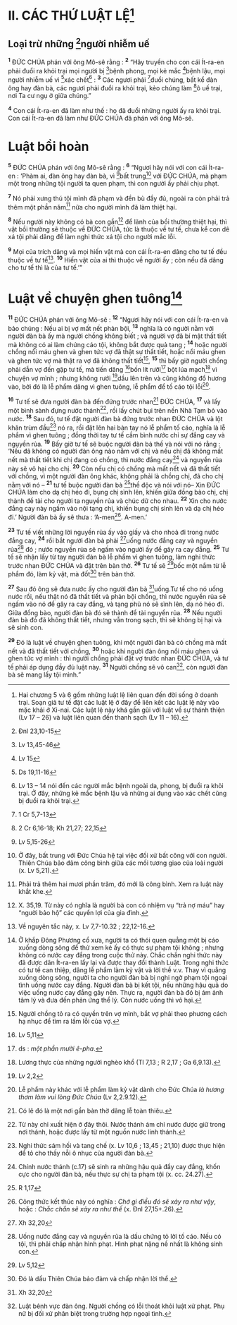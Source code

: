 # II. CÁC THỨ LUẬT LỆ[^1]
## Loại trừ những [^1*]người nhiễm uế
<sup><b>1</b></sup> ĐỨC CHÚA phán với ông Mô-sê rằng : <sup><b>2</b></sup> “Hãy truyền cho con cái Ít-ra-en phải đuổi ra khỏi trại mọi người bị [^2*]bệnh phong, mọi kẻ mắc [^3*]bệnh lậu, mọi người nhiễm uế vì [^4*]xác chết[^2] : <sup><b>3</b></sup> Các ngươi phải [^5*]đuổi chúng, bất kể đàn ông hay đàn bà, các ngươi phải đuổi ra khỏi trại, kẻo chúng làm [^6*]ô uế trại, nơi Ta cư ngụ ở giữa chúng.”

<sup><b>4</b></sup> Con cái Ít-ra-en đã làm như thế : họ đã đuổi những người ấy ra khỏi trại. Con cái Ít-ra-en đã làm như ĐỨC CHÚA đã phán với ông Mô-sê.

# Luật bồi hoàn
<sup><b>5</b></sup> ĐỨC CHÚA phán với ông Mô-sê rằng : <sup><b>6</b></sup> “Ngươi hãy nói với con cái Ít-ra-en : ‘Phàm ai, đàn ông hay đàn bà, vì [^7*]bất trung[^3] với ĐỨC CHÚA, mà phạm một trong những tội người ta quen phạm, thì con người ấy phải chịu phạt.

<sup><b>7</b></sup> Nó phải xưng thú tội mình đã phạm và đền bù đầy đủ, ngoài ra còn phải trả thêm một phần năm[^4] nữa cho người mình đã làm thiệt hại.

<sup><b>8</b></sup> Nếu người này không có bà con gần[^5] để lãnh của bồi thường thiệt hại, thì vật bồi thường sẽ thuộc về ĐỨC CHÚA, tức là thuộc về tư tế, chưa kể con dê xá tội phải dâng để làm nghi thức xá tội cho người mắc lỗi.

<sup><b>9</b></sup> Mọi của trích dâng và mọi hiến vật mà con cái Ít-ra-en dâng cho tư tế đều thuộc về tư tế[^6]. <sup><b>10</b></sup> Hiến vật của ai thì thuộc về người ấy ; còn nếu đã dâng cho tư tế thì là của tư tế.’”

# Luật về chuyện ghen tuông[^7]
<sup><b>11</b></sup> ĐỨC CHÚA phán với ông Mô-sê : <sup><b>12</b></sup> “Ngươi hãy nói với con cái Ít-ra-en và bảo chúng : Nếu ai bị vợ mất nết phản bội, <sup><b>13</b></sup> nghĩa là có người nằm với người đàn bà ấy mà người chồng không biết ; và người vợ đã bí mật thất tiết mà không có ai làm chứng cáo tội, không bắt được quả tang ; <sup><b>14</b></sup> hoặc người chồng nổi máu ghen và ghen tức vợ đã thật sự thất tiết, hoặc nổi máu ghen và ghen tức vợ mà thật ra vợ đã không thất tiết[^8], <sup><b>15</b></sup> thì bấy giờ người chồng phải dẫn vợ đến gặp tư tế, mà tiến dâng [^8*]bốn lít rưỡi[^9] bột lúa mạch[^10] vì chuyện vợ mình ; nhưng không rưới [^9*]dầu lên trên và cũng không đổ hương vào, bởi đó là lễ phẩm dâng vì ghen tuông, lễ phẩm để tố cáo tội lỗi[^11].

<sup><b>16</b></sup> Tư tế sẽ đưa người đàn bà đến đứng trước nhan[^12] ĐỨC CHÚA, <sup><b>17</b></sup> và lấy một bình sành đựng nước thánh[^13], rồi lấy chút bụi trên nền Nhà Tạm bỏ vào nước. <sup><b>18</b></sup> Sau đó, tư tế đặt người đàn bà đứng trước nhan ĐỨC CHÚA và lột khăn trùm đầu[^14] nó ra, rồi đặt lên hai bàn tay nó lễ phẩm tố cáo, nghĩa là lễ phẩm vì ghen tuông ; đồng thời tay tư tế cầm bình nước chỉ sự đắng cay và nguyền rủa. <sup><b>19</b></sup> Bấy giờ tư tế sẽ buộc người đàn bà thề và nói với nó rằng : ‘Nếu đã không có người đàn ông nào nằm với chị và nếu chị đã không mất nết mà thất tiết khi chị đang có chồng, thì nước đắng cay[^15] và nguyền rủa này sẽ vô hại cho chị. <sup><b>20</b></sup> Còn nếu chị có chồng mà mất nết và đã thất tiết với chồng, vì một người đàn ông khác, không phải là chồng chị, đã cho chị nằm với nó – <sup><b>21</b></sup> tư tế buộc người đàn bà [^10*]thề độc và nói với nó– Xin ĐỨC CHÚA làm cho dạ chị héo đi, bụng chị sình lên, khiến giữa đồng bào chị, chị thành đề tài cho người ta nguyền rủa và chúc dữ cho nhau. <sup><b>22</b></sup> Xin cho nước đắng cay này ngấm vào nội tạng chị, khiến bụng chị sình lên và dạ chị héo đi.’ Người đàn bà ấy sẽ thưa : ‘A-men[^16]. A-men.’

<sup><b>23</b></sup> Tư tế viết những lời nguyền rủa ấy vào giấy và cho nhoà đi trong nước đắng cay, <sup><b>24</b></sup> rồi bắt người đàn bà phải [^11*]uống nước đắng cay và nguyền rủa[^17] đó ; nước nguyền rủa sẽ ngấm vào người ấy để gây ra cay đắng. <sup><b>25</b></sup> Tư tế sẽ nhận lấy từ tay người đàn bà lễ phẩm vì ghen tuông, làm nghi thức trước nhan ĐỨC CHÚA và đặt trên bàn thờ. <sup><b>26</b></sup> Tư tế sẽ [^12*]bốc một nắm từ lễ phẩm đó, làm kỷ vật, mà đốt[^18] trên bàn thờ.

<sup><b>27</b></sup> Sau đó ông sẽ đưa nước ấy cho người đàn bà [^13*]uống.Tư tế cho nó uống nước rồi, nếu thật nó đã thất tiết và phản bội chồng, thì nước nguyền rủa sẽ ngấm vào nó để gây ra cay đắng, và tạng phủ nó sẽ sình lên, dạ nó héo đi. Giữa đồng bào, người đàn bà đó sẽ thành đề tài nguyền rủa. <sup><b>28</b></sup> Nếu người đàn bà đó đã không thất tiết, nhưng vẫn trong sạch, thì sẽ không bị hại và sẽ sinh con.

<sup><b>29</b></sup> Đó là luật về chuyện ghen tuông, khi một người đàn bà có chồng mà mất nết và đã thất tiết với chồng, <sup><b>30</b></sup> hoặc khi người đàn ông nổi máu ghen và ghen tức vợ mình : thì người chồng phải đặt vợ trước nhan ĐỨC CHÚA, và tư tế phải áp dụng đầy đủ luật này. <sup><b>31</b></sup> Người chồng sẽ vô can[^19], còn người đàn bà sẽ mang lấy tội mình.”

[^1]: Hai chương 5 và 6 gồm những luật lệ liên quan đến đời sống ở doanh trại. Soạn giả tư tế đặt các luật lệ ở đây để liên kết các luật lệ này vào mặc khải ở Xi-nai. Các luật lệ này khá gần gũi với luật về sự thánh thiện (Lv 17 – 26) và luật liên quan đến thanh sạch (Lv 11 – 16).
[^2]: Lv 13 – 14 nói đến các người mắc bệnh ngoài da, phong, bị đuổi ra khỏi trại. Ở đây, những kẻ mắc bệnh lậu và những ai đụng vào xác chết cũng bị đuổi ra khỏi trại.
[^3]: Ở đây, bất trung với Đức Chúa hệ tại việc đối xử bất công với con người. Thiên Chúa bảo đảm công bình giữa các mối tương giao của loài người (x. Lv 5,21).
[^4]: Phải trả thêm hai mươi phần trăm, đó mới là công bình. Xem ra luật này khắt khe.
[^5]: X. 35,19. Từ này có nghĩa là người bà con có nhiệm vụ “trả nợ máu” hay “người bảo hộ” các quyền lợi của gia đình.
[^6]: Về nguyên tắc này, x. Lv 7,7-10.32 ; 22,12-16.
[^7]: Ở khắp Đông Phương cổ xưa, người ta có thói quen quẳng một bị cáo xuống dòng sông để thử xem kẻ ấy có thực sự phạm tội không ; nhưng không có nước cay đắng trong cuộc thử này. Chắc chắn nghi thức này đã được dân Ít-ra-en lấy lại và được thay đổi thành Luật. Trong nghi thức có tư tế can thiệp, dâng lễ phẩm làm kỷ vật và lời thề v.v. Thay vì quẳng xuống dòng sông, người ta cho người đàn bà bị nghi ngờ phạm tội ngoại tình uống nước cay đắng. Người đàn bà bị kết tội, nếu những hậu quả do việc uống nước cay đắng gây nên. Thực ra, người đàn bà đó bị ám ảnh tâm lý và đưa đến phản ứng thể lý. Còn nước uống thì vô hại.
[^8]: Người chồng tỏ ra có quyền trên vợ mình, bắt vợ phải theo phương cách hạ nhục để tìm ra lầm lỗi của vợ.
[^9]: ds : <i>một phần mười ê-pha</i>.
[^10]: Lương thực của những người nghèo khổ (Tl 7,13 ; R 2,17 ; Ga 6,9.13).
[^11]: Lễ phẩm này khác với lễ phẩm làm kỷ vật dành cho Đức Chúa <i>là hương thơm làm vui lòng Đức Chúa</i> (Lv 2,2.9.12).
[^12]: Có lẽ đó là một nơi gần bàn thờ dâng lễ toàn thiêu.
[^13]: Từ này chỉ xuất hiện ở đây thôi. Nước thánh ám chỉ nước được giữ trong nơi thánh, hoặc được lấy từ một nguồn nước linh thánh.
[^14]: Nghi thức sám hối và tang chế (x. Lv 10,6 ; 13,45 ; 21,10) được thực hiện để tỏ cho thấy nỗi ô nhục của người đàn bà.
[^15]: Chính nước thánh (c.17) sẽ sinh ra những hậu quả đầy cay đắng, khốn cực cho người đàn bà, nếu thực sự chị ta phạm tội (x. cc. 24.27).
[^16]: Công thức kết thúc này có nghĩa : <i>Chớ gì điều đó sẽ xảy ra như vậy</i>, hoặc : <i>Chắc chắn sẽ xảy ra như thế</i> (x. Đnl 27,15+.26).
[^17]: Uống nước đắng cay và nguyền rủa là dấu chứng tỏ lời tố cáo. Nếu có tội, thì phải chấp nhận hình phạt. Hình phạt nặng nề nhất là không sinh con.
[^18]: Đó là dấu Thiên Chúa bảo đảm và chấp nhận lời thề.
[^19]: Luật bênh vực đàn ông. Người chồng có lỗi thoát khỏi luật xử phạt. Phụ nữ bị đối xử phân biệt trong trường hợp ngoại tình.
[^1*]: Đnl 23,10-15
[^2*]: Lv 13,45-46
[^3*]: Lv 15
[^4*]: Ds 19,11-16
[^5*]: 1 Cr 5,7-13
[^6*]: 2 Cr 6,16-18; Kh 21,27; 22,15
[^7*]: Lv 5,15-26
[^8*]: Lv 5,11
[^9*]: Lv 2,2
[^10*]: R 1,17
[^11*]: Xh 32,20
[^12*]: Lv 5,12
[^13*]: Xh 32,20
